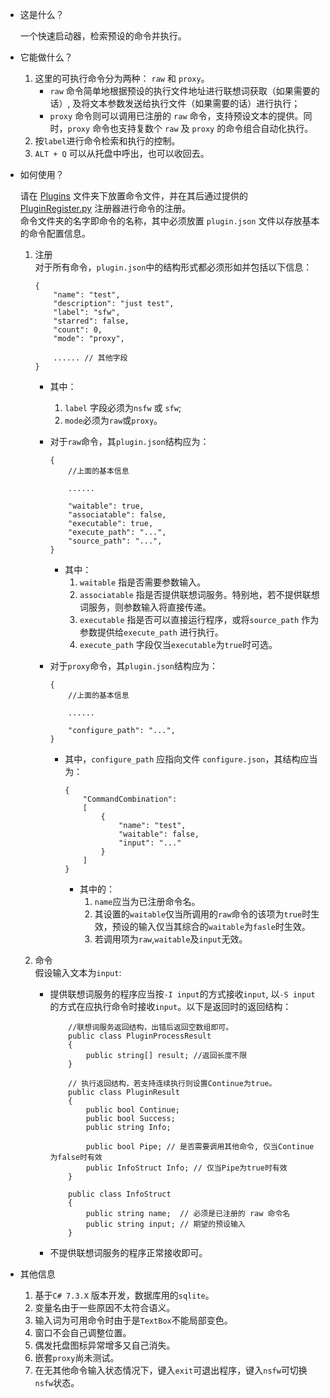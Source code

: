 + 这是什么？

    一个快速启动器，检索预设的命令并执行。

+ 它能做什么？

    1. 这里的可执行命令分为两种： ```raw``` 和 ```proxy```。
        - ```raw``` 命令简单地根据预设的执行文件地址进行联想词获取（如果需要的话）, 及将文本参数发送给执行文件（如果需要的话）进行执行；
        - ```proxy``` 命令则可以调用已注册的 ```raw``` 命令，支持预设文本的提供。同时，```proxy``` 命令也支持复数个 ```raw``` 及 ```proxy``` 的命令组合自动化执行。
    2. 按```label```进行命令检索和执行的控制。
    3. ```ALT + Q``` 可以从托盘中呼出，也可以收回去。

+ 如何使用？

    请在 [Plugins](https://github.com/sduoooh/Startup/tree/main/Plugins) 文件夹下放置命令文件，并在其后通过提供的 [PluginRegister.py](https://github.com/sduoooh/Startup/blob/main/Plugins/PluginRegister.py) 注册器进行命令的注册。   
    命令文件夹的名字即命令的名称，其中必须放置 ```plugin.json``` 文件以存放基本的命令配置信息。

    1. 注册    
        对于所有命令，```plugin.json```中的结构形式都必须形如并包括以下信息：
        ```
        {
            "name": "test",
            "description": "just test",
            "label": "sfw",
            "starred": false,
            "count": 0,
            "mode": "proxy",

            ...... // 其他字段
        }
        ```
        - 其中：
            1. ```label``` 字段必须为```nsfw``` 或 ```sfw```;   
            2. ```mode```必须为```raw```或```proxy```。


        - 对于```raw```命令，其```plugin.json```结构应为：
            ```
            {
                //上面的基本信息

                ......

                "waitable": true,
                "associatable": false,
                "executable": true,
                "execute_path": "...",
                "source_path": "...",
            }

            ```
            - 其中：
                1. ```waitable``` 指是否需要参数输入。
                2. ```associatable``` 指是否提供联想词服务。特别地，若不提供联想词服务，则参数输入将直接传递。
                3. ```executable``` 指是否可以直接运行程序，或将```source_path``` 作为参数提供给```execute_path``` 进行执行。
                4. ```execute_path``` 字段仅当```executable```为```true```时可选。
        - 对于```proxy```命令，其```plugin.json```结构应为：
            ```
            {
                //上面的基本信息

                ......

                "configure_path": "...",
            }

            ```
            - 其中，```configure_path``` 应指向文件 ```configure.json```，其结构应当为： 

                ```
                {
                    "CommandCombination":
                    [
                        {
                            "name": "test",
                            "waitable": false,
                            "input": "..."
                        }
                    ]
                }

                ```
                - 其中的：
                    1. ```name```应当为已注册命令名。
                    2. 其设置的```waitable```仅当所调用的```raw```命令的该项为```true```时生效，预设的输入仅当其综合的```waitable```为```fasle```时生效。
                    3. 若调用项为```raw```,```waitable```及```input```无效。     
    
    2. 命令   
    假设输入文本为```input```:   
        - 提供联想词服务的程序应当按```-I input```的方式接收```input```, 以```-S input``` 的方式在应执行命令时接收```input```。以下是返回时的返回结构：
            ```    
                //联想词服务返回结构，出错后返回空数组即可。
                public class PluginProcessResult 
                {
                    public string[] result; //返回长度不限
                }

                // 执行返回结构，若支持连续执行则设置Continue为true。
                public class PluginResult 
                {
                    public bool Continue;
                    public bool Success;
                    public string Info;

                    public bool Pipe; // 是否需要调用其他命令, 仅当Continue为false时有效
                    public InfoStruct Info; // 仅当Pipe为true时有效
                }

                public class InfoStruct
                {
                    public string name;  // 必须是已注册的 raw 命令名
                    public string input; // 期望的预设输入
                }
            ```
        - 不提供联想词服务的程序正常接收即可。

+ 其他信息
    1. 基于```C# 7.3.X``` 版本开发，数据库用的```sqlite```。
    2. 变量名由于一些原因不太符合语义。
    3. 输入词为可用命令时由于是```TextBox```不能局部变色。
    4. 窗口不会自己调整位置。
    5. 偶发托盘图标异常增多又自己消失。
    6. 嵌套```proxy```尚未测试。
    7. 在无其他命令输入状态情况下，键入```exit```可退出程序，键入```nsfw```可切换```nsfw```状态。  
            


